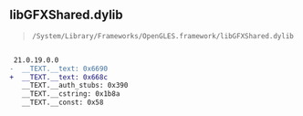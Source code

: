 ## libGFXShared.dylib

> `/System/Library/Frameworks/OpenGLES.framework/libGFXShared.dylib`

```diff

 21.0.19.0.0
-  __TEXT.__text: 0x6690
+  __TEXT.__text: 0x668c
   __TEXT.__auth_stubs: 0x390
   __TEXT.__cstring: 0x1b8a
   __TEXT.__const: 0x58

```
